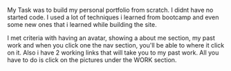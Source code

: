 My Task was to build my personal portfolio from scratch.
I didnt have no started code.
I used a lot of techniques i learned from bootcamp and even some new ones that i learned while building the site.

I met criteria with having an avatar, showing a about me section, my past work and when you click one the nav section, you'll be able to where it click on it. Also i have 2 working links that will take you to my past work. All you have to do is click on the pictures under the WORK section.